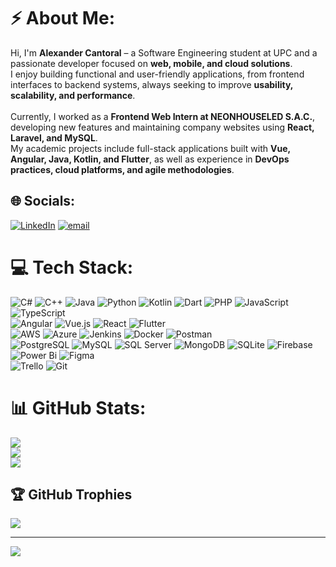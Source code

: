 # ⚡ About Me:
Hi, I'm **Alexander Cantoral** – a Software Engineering student at UPC and a passionate developer focused on **web, mobile, and cloud solutions**.  <br>I enjoy building functional and user-friendly applications, from frontend interfaces to backend systems, always seeking to improve **usability, scalability, and performance**.<br><br>Currently, I worked as a **Frontend Web Intern at NEONHOUSELED S.A.C.**, developing new features and maintaining company websites using **React, Laravel, and MySQL**.  <br>My academic projects include full-stack applications built with **Vue, Angular, Java, Kotlin, and Flutter**, as well as experience in **DevOps practices, cloud platforms, and agile methodologies**.


## 🌐 Socials:
[![LinkedIn](https://img.shields.io/badge/LinkedIn-%230077B5.svg?logo=linkedin&logoColor=white)](https://linkedin.com/in/alexander-alberto-cantoral-sedamano-9b756416b/) [![email](https://img.shields.io/badge/Email-D14836?logo=gmail&logoColor=white)](mailto:alexcantsed@hotmail.com) 

# 💻 Tech Stack:
![C#](https://img.shields.io/badge/c%23-%23239120.svg?style=for-the-badge&logo=csharp&logoColor=white) 
![C++](https://img.shields.io/badge/c++-%2300599C.svg?style=for-the-badge&logo=c%2B%2B&logoColor=white) 
![Java](https://img.shields.io/badge/java-%23ED8B00.svg?style=for-the-badge&logo=openjdk&logoColor=white) 
![Python](https://img.shields.io/badge/python-3670A0?style=for-the-badge&logo=python&logoColor=ffdd54) 
![Kotlin](https://img.shields.io/badge/kotlin-%230095D5.svg?style=for-the-badge&logo=kotlin&logoColor=white) 
![Dart](https://img.shields.io/badge/dart-%230175C2.svg?style=for-the-badge&logo=dart&logoColor=white) 
![PHP](https://img.shields.io/badge/php-%23777BB4.svg?style=for-the-badge&logo=php&logoColor=white) 
![JavaScript](https://img.shields.io/badge/javascript-%23323330.svg?style=for-the-badge&logo=javascript&logoColor=%23F7DF1E) 
![TypeScript](https://img.shields.io/badge/typescript-%23007ACC.svg?style=for-the-badge&logo=typescript&logoColor=white)  
![Angular](https://img.shields.io/badge/angular-%23DD0031.svg?style=for-the-badge&logo=angular&logoColor=white) 
![Vue.js](https://img.shields.io/badge/vuejs-%2335495e.svg?style=for-the-badge&logo=vue.js&logoColor=%234FC08D) 
![React](https://img.shields.io/badge/react-%2320232a.svg?style=for-the-badge&logo=react&logoColor=%2361DAFB) 
![Flutter](https://img.shields.io/badge/Flutter-%2302569B.svg?style=for-the-badge&logo=flutter&logoColor=white)  
![AWS](https://img.shields.io/badge/AWS-%23FF9900.svg?style=for-the-badge&logo=amazon-aws&logoColor=white) 
![Azure](https://img.shields.io/badge/azure-%230072C6.svg?style=for-the-badge&logo=microsoftazure&logoColor=white) 
![Jenkins](https://img.shields.io/badge/jenkins-%232C5263.svg?style=for-the-badge&logo=jenkins&logoColor=white) 
![Docker](https://img.shields.io/badge/docker-%230db7ed.svg?style=for-the-badge&logo=docker&logoColor=white) 
![Postman](https://img.shields.io/badge/Postman-FF6C37?style=for-the-badge&logo=postman&logoColor=white)  
![PostgreSQL](https://img.shields.io/badge/postgres-%23316192.svg?style=for-the-badge&logo=postgresql&logoColor=white) 
![MySQL](https://img.shields.io/badge/mysql-4479A1.svg?style=for-the-badge&logo=mysql&logoColor=white) 
![SQL Server](https://img.shields.io/badge/sql%20server-%23CC2927.svg?style=for-the-badge&logo=microsoft-sql-server&logoColor=white) 
![MongoDB](https://img.shields.io/badge/MongoDB-%234ea94b.svg?style=for-the-badge&logo=mongodb&logoColor=white) 
![SQLite](https://img.shields.io/badge/sqlite-%2307405e.svg?style=for-the-badge&logo=sqlite&logoColor=white) 
![Firebase](https://img.shields.io/badge/firebase-a08021?style=for-the-badge&logo=firebase&logoColor=ffcd34) 
![Power Bi](https://img.shields.io/badge/power_bi-F2C811?style=for-the-badge&logo=powerbi&logoColor=black) 
![Figma](https://img.shields.io/badge/figma-%23F24E1E.svg?style=for-the-badge&logo=figma&logoColor=white)  
![Trello](https://img.shields.io/badge/Trello-%23026AA7.svg?style=for-the-badge&logo=Trello&logoColor=white) 
![Git](https://img.shields.io/badge/git-%23F05033.svg?style=for-the-badge&logo=git&logoColor=white) 

# 📊 GitHub Stats:
![](https://github-readme-stats.vercel.app/api?username=AlexlmL&theme=shadow_green&hide_border=false&include_all_commits=true&count_private=false)<br/>
![](https://nirzak-streak-stats.vercel.app/?user=AlexlmL&theme=shadow_green&hide_border=false)<br/>
![](https://github-readme-stats.vercel.app/api/top-langs/?username=AlexlmL&theme=shadow_green&hide_border=false&include_all_commits=true&count_private=false&layout=compact)

## 🏆 GitHub Trophies
![](https://github-profile-trophy.vercel.app/?username=AlexlmL&theme=shadow_green&no-frame=false&no-bg=true&margin-w=4)

---
[![](https://visitcount.itsvg.in/api?id=AlexlmL&icon=0&color=0)](https://visitcount.itsvg.in)

<!-- Proudly created with GPRM ( https://gprm.itsvg.in ) -->
